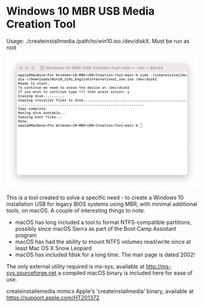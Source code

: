 # Windows 10 MBR USB Media Creation Tool

 Usage: ./createinstallmedia /path/to/win10.iso /dev/diskX. Must be run as root

 ![Screenshot](Screenshot.png)

 This is a tool created to solve a specific need - to create a Windows 10
 installation USB for legacy BIOS systems using MBR, with minimal additional
 tools, on macOS. A couple of interesting things to note:

 - macOS has long included a tool to format NTFS-compatible partitions,
   possibly since macOS Sierra as part of the Boot Camp Assistant program
 - macOS has had the ability to mount NTFS volumes read/write since at least
   Mac OS X Snow Leopard
 - macOS has included fdisk for a long time. The man page is dated 2002!

 The only external utility required is ms-sys, available at http://ms-sys.sourceforge.net
 a compiled macOS binary is included here for ease of use.

 createinstallemedia mimics Apple's 'createinstallmedia' binary, available at
 https://support.apple.com/HT201372